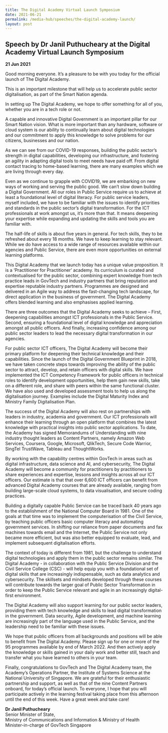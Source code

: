 ```yaml
---
title: The Digital Academy Virtual Launch Symposium
date: 2021-06-21
permalink: /media-hub/speeches/the-digital-academy-launch/
layout: post
---
```

## Speech by Dr Janil Puthucheary at the Digital Academy Virtual Launch Symposium

**21 Jun 2021**

Good morning everyone. It’s a pleasure to be with you today for the official launch of The Digital Academy.

This is an important milestone that will help us to accelerate public sector digitalisation, as part of the Smart Nation agenda.

In setting up The Digital Academy, we hope to offer something for all of you, whether you are in a tech role or not.

A capable and innovative Digital Government is an important pillar for our Smart Nation vision. What is more important than any hardware, software or cloud system is our ability to continually learn about digital technologies and our commitment to apply this knowledge to solve problems for our citizens, businesses and our nation.

As we can see from our COVID-19 responses, building the public sector’s strength in digital capabilities, developing our infrastructure, and fostering an agility in adapting digital tools to meet needs have paid off. From digital contact tracing to home-based learning, there are many examples which we are living through every day.

Even as we continue to grapple with COVID19, we are embarking on new ways of working and serving the public good. We can’t slow down building a Digital Government.  All our roles in Public Service require us to achieve at least a foundational level of digital literacy. For public service leaders, myself included, we have to be familiar with the issues to identify priorities and standards in the public sector’s digital transformation. For the ICT professionals at work amongst us, it’s more than that. It means deepening your expertise while expanding and updating the skills and tools you are familiar with.

The half-life of skills is about five years in general. For tech skills, they to be refreshed about every 18 months. We have to keep learning to stay relevant. While we do have access to a wide range of resources available within our agencies and Public Service, there are even more opportunities on external learning platforms.

This Digital Academy that we launch today has a unique value proposition. It is a ‘Practitioner for Practitioner’ academy. Its curriculum is curated and contextualised for the public sector, combining expert knowledge from tech practice leads in GovTech and industry partners that bring reputation and expertise reputable industry partners. Programmes are designed and delivered in an Agile way to address the fast-changing tech landscape, for direct application in the business of government. The Digital Academy offers blended learning and also emphasises applied learning.

There are three outcomes that the Digital Academy seeks to achieve – First, deepening capabilities amongst ICT professionals in the Public Service. Second, ensuring a foundational level of digital knowledge and appreciation amongst all public officers. And finally, increasing confidence among our public sector leaders to lead the necessary digital transformation in our agencies.

For public sector ICT officers, The Digital Academy will become their primary platform for deepening their technical knowledge and their capabilities. Since the launch of the Digital Government Blueprint in 2018, we have taken concrete steps towards improving the ability of the public sector to attract, develop, and retain officers with digital skills. We have implemented the ICT Competency Framework for public officers in technical roles to identify development opportunities, help them gain new skills, take on a different role, and share with peers within the same functional cluster. We have also used and developed assessment tools to help us along the digitalisation journey. Examples include the Digital Maturity Index and Ministry Family Digitalisation Plan.

The success of the Digital Academy will also rest on partnerships with leaders in industry, academia and government. Our ICT professionals will enhance their learning through an open platform that combines the latest knowledge with practical insights into public sector applications. To date, the Academy has signed Memorandums of Understanding with nine industry thought leaders as Content Partners, namely Amazon Web Services, Coursera, Google, Microsoft, QlikTech, Secure Code Warrior, SingTel TrustWave, Tableau and ThoughtWorks.

By working with the capability centres within GovTech in areas such as digital infrastructure, data science and AI, and cybersecurity, The Digital Academy will become a community for practitioners by practitioners to share experiences and expertise, lessons and insights across all our ICT officers. Our estimate is that that over 6,600 ICT officers can benefit from advanced Digital Academy courses that are already available, ranging from building large-scale cloud systems, to data visualisation, and secure coding practices.

Building a digitally capable Public Service can be traced back 40 years ago to the establishment of the National Computer Board in 1981. One of the goals at that time was to implement the computerisation of the Civil Service, by teaching public officers basic computer literacy and automating government services. In shifting our reliance from paper documents and fax machines towards email and the Internet, the Public Service not only became more efficient, but was also better equipped to evaluate, lead, and implement subsequent digitalisation efforts.

The context of today is different from 1981, but the challenge to understand digital technologies and apply them in the public sector remains similar. The Digital Academy - in collaboration with the Public Service Division and the Civil Service College (CSC) - will help equip you with a foundational set of digital skills that are increasingly indispensable, such as data analytics and cybersecurity. The skillsets and mindsets developed through these courses will contribute towards the larger goal of Public Sector Transformation in order to keep the Public Service relevant and agile in an increasingly digital-first environment.

The Digital Academy will also support learning for our public sector leaders, providing them with tech knowledge and skills to lead digital transformation in the government. Data security, Agile development, and machine learning are increasingly part of the language used in the Public Service, and the leadership need to be familiar with these issues.

We hope that public officers from all backgrounds and positions will be able to benefit from The Digital Academy. Please sign up for one or more of the 95 programmes available by end of March 2022. And then actively apply the knowledge or skills gained in your daily work and better still, teach and transfer what you have learned to others in your team.

Finally, congratulations to GovTech and The Digital Academy team, the Academy’s Operations Partner, the Institute of Systems Science at the National University of Singapore. We are grateful for their enthusiastic partnership and support, as well as that of the nine Content Partners onboard, for today’s official launch. To everyone, I hope that you will participate actively in the learning festival taking place from this afternoon until the end of this week. Have a great week and take care!

**Dr Janil Puthucheary**<br>
Senior Minister of State, <br>
Ministry of Communications and Information & Ministry of Health <br>
Minister-in-charge of GovTech Singapore